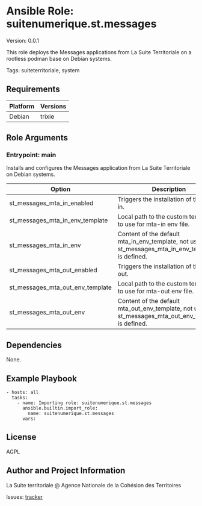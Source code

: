 <!-- BEGIN_ANSIBLE_DOCS -->
# Ansible Role: suitenumerique.st.messages
Version: 0.0.1

This role deploys the Messages applications from La Suite Territoriale on a rootless podman base on Debian systems.

Tags: suiteterritoriale, system

## Requirements

| Platform | Versions |
| -------- | -------- |
| Debian | trixie |

## Role Arguments



### Entrypoint: main

Installs and configures the Messages application from La Suite Territoriale on Debian systems.

|Option|Description|Type|Required|Default|
|---|---|---|---|---|
| st_messages_mta_in_enabled | Triggers the installation of the mta-in. | bool | no | False |
| st_messages_mta_in_env_template | Local path to the custom template to use for mta-in env file. | str | no | mta_in_env.j2 |
| st_messages_mta_in_env | Content of the default mta_in_env_template, not used if st_messages_mta_in_env_template is defined. | str | no |  |
| st_messages_mta_out_enabled | Triggers the installation of the mta-out. | bool | no | False |
| st_messages_mta_out_env_template | Local path to the custom template to use for mta-out env file. | str | no | mta_out_env.j2 |
| st_messages_mta_out_env | Content of the default mta_out_env_template, not used if st_messages_mta_out_env_template is defined. | str | no |  |



## Dependencies
None.

## Example Playbook

```
- hosts: all
  tasks:
    - name: Importing role: suitenumerique.st.messages
      ansible.builtin.import_role:
        name: suitenumerique.st.messages
      vars:
```

## License

AGPL

## Author and Project Information
La Suite territoriale @ Agence Nationale de la Cohésion des Territoires

Issues: [tracker](https://github.com/suitenumerique/st-ansible/issues)
<!-- END_ANSIBLE_DOCS -->
